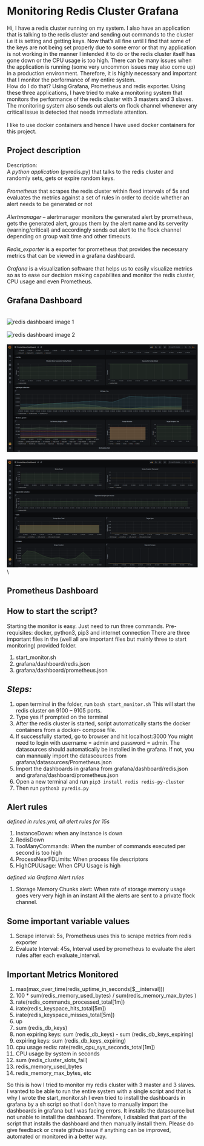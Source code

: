 # Monitoring Redis Cluster Grafana

Hi, I have a redis cluster running on my system. I also have an application that is talking to the redis
cluster and sending out commands to the cluster i.e it is setting and getting keys. Now that’s all fine
until I find that some of the keys are not being set properly due to some error or that my application
is not working in the manner I intended it to do or the redis cluster itself has gone down or the CPU usage is too high. There can be many issues when the application is running (some very
uncommon issues may also come up) in a production environment. Therefore, it is highly necessary and important that I monitor the performance of my entire system.\
How do I do that? Using Grafana, Prometheus and redis exporter. Using these three applications, I have tried to make a monitoring system that monitors the performance of the redis cluster with 3 masters and 3 slaves. The monitoring system also sends out alerts on flock channel whenever any critical issue is detected that needs immediate attention.\
\
I like to use docker containers and hence I have used docker containers for this project.


## Project description

Description:\
A *python application* (pyredis.py) that talks to the redis cluster and randomly sets, gets or expire
random keys.\
\
*Prometheus* that scrapes the redis cluster within fixed intervals of 5s and evaluates the metrics
against a set of rules in order to decide whether an alert needs to be generated or not\
\
*Alertmanager* – alertmanager monitors the generated alert by prometheus, gets the generated alert,
groups them by the alert name and its serverity (warning/critical) and accordingly sends out alert to
the flock channel depending on group wait time and other timeouts.\
\
*Redis_exporter* is a exporter for prometheus that provides the necessary metrics that can be viewed
in a grafana dashboard.\
\
*Grafana* is a visualization software that helps us to easily visualize metrics so as to ease our
decision making capabilites and monitor the redis cluster, CPU usage and even Prometheus.

## Grafana Dashboard
\
![redis dashboard image 1](assets/grafana_dashboard_1.png)\
\
![redis dashboard image 2](assets/grafana_dashboard_2.png)\
\
![prometheus dashboard image 1](assets/prometheus_dashboard_1.png)\
\
![prometheus dashboard image 2](assets/prometheus_dashboard_2.png)\
\

## Prometheus Dashboard


## How to start the script?
Starting the monitor is easy. Just need to run three commands.
Pre-requisites: docker, python3, pip3 and internet connection
There are three important files in the (well all are important files but mainly three to start
monitoring) provided folder.
1. start_monitor.sh
2. grafana/dashboard/redis.json
3. grafana/dashboard/prometheus.json


## *Steps:*
1. open terminal in the folder, run `bash start_monitor.sh`
This will start the redis cluster on 9100 – 9105 ports.
2. Type yes if prompted on the terminal
3. After the redis cluster is started, script automatically starts the docker containers from a docker-
compose file.
4. If successfully started, go to browser and hit localhost:3000
You might need to login with username = admin and password = admin.
The datasources should automatically be installed in the grafana. If not, you can mannualy import
the datascources from grafana/datasources/Prometheus.json
5. Import the dashboards in grafana from grafana/dashboard/redis.json and
grafana/dashboard/prometheus.json
6. Open a new terminal and run `pip3 install redis redis-py-cluster`
7. Then run `python3 pyredis.py`


## Alert rules 
*defined in rules.yml, all alert rules for 15s*
1. InstanceDown: when any instance is down
2. RedisDown
3. TooManyCommands: When the number of commands executed per second is too high
4. ProcessNearFDLimits: When process file descriptors
5. HighCPUUsage: When CPU Usage is high


*defined via Grafana Alert rules*
1. Storage Memory Chunks alert: When rate of storage memory usage goes very very high in an
instant
All the alerts are sent to a private flock channel.


## Some important variable values
1. Scrape interval: 5s, Prometheus uses this to scrape metrics from redis exporter
2. Evaluate Interval: 45s, Interval used by prometheus to evaluate the alert rules after each
evaluate_interval.

## Important Metrics Monitored
1. max(max_over_time(redis_uptime_in_seconds[$__interval]))
2. 100 * sum(redis_memory_used_bytes) / sum(redis_memory_max_bytes )
3. rate(redis_commands_processed_total[1m])
4. irate(redis_keyspace_hits_total[5m])
5. irate(redis_keyspace_misses_total[5m])
6. up
7. sum (redis_db_keys)
8. non expiring keys: sum (redis_db_keys) - sum (redis_db_keys_expiring)
9. expiring keys: sum (redis_db_keys_expiring)
10. cpu usage redis: rate(redis_cpu_sys_seconds_total[1m])
11. CPU usage by system in seconds
12. sum (redis_cluster_slots_fail)
13. redis_memory_used_bytes
14. redis_memory_max_bytes, etc


So this is how I tried to monitor my redis cluster with 3 master and 3 slaves. I wanted to be able to
run the entire system with a single script and that is why I wrote the start_monitor.sh
I even tried to install the dashboards in grafana by a sh script so that I don’t have to manually
import the dashboards in grafana but I was facing errors. It installs the datasource but not unable to
install the dashboard. Therefore, I disabled that part of the script that installs the dashboard and then
manually install them.
Please do give feedback or create github issue if anything can be improved, automated or monitored in a better way.

